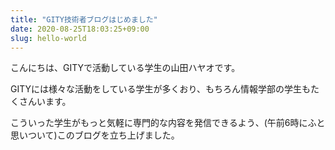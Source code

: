 ```yaml
---
title: "GITY技術者ブログはじめました"
date: 2020-08-25T18:03:25+09:00
slug: hello-world
---
```


こんにちは、GITYで活動している学生の山田ハヤオです。

GITYには様々な活動をしている学生が多くおり、もちろん情報学部の学生もたくさんいます。

こういった学生がもっと気軽に専門的な内容を発信できるよう、(午前6時にふと思いついて)このブログを立ち上げました。
